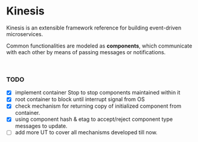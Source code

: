 # Kinesis

Kinesis is an extensible framework reference for building event-driven microservices. 
<p>Common functionalities are modeled as <b>components</b>, which communicate with each other by means of passing messages or notifications.</p>


<br/>

### TODO
- [X] implement container Stop to stop components maintained within it
- [X] root container to block until interrupt signal from OS
- [X] check mechanism for returning copy of initialized component from container.
- [X] using component hash & etag to accept/reject component type messages to update.
- [ ] add more UT to cover all mechanisms developed till now.